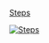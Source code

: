 [Steps](https://www.youtube.com/watch?v=qJiUO7L17og)


[![Steps](https://img.youtube.com/vi/qJiUO7L17og/0.jpg)](https://www.youtube.com/watch?v=qJiUO7L17og)
